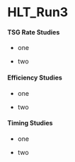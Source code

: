 # HLT_Run3


#### TSG Rate Studies

- one 

- two

#### Efficiency Studies

- one 

- two

#### Timing Studies

- one 

- two
